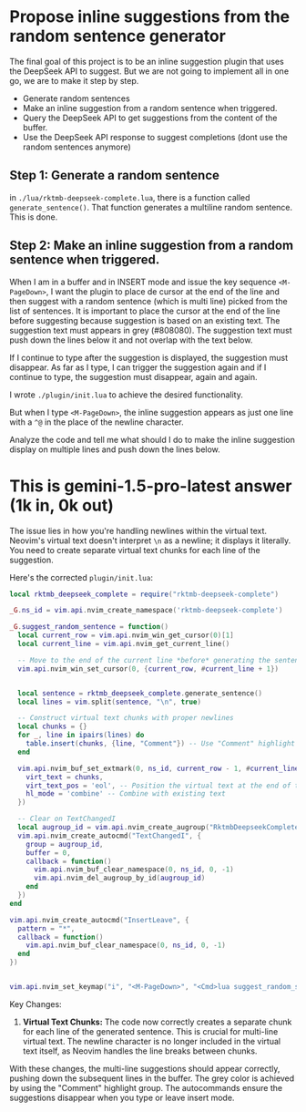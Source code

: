 # Propose inline suggestions from the random sentence generator

The final goal of this project is to be an inline suggestion plugin that uses the DeepSeek API to suggest.
But we are not going to implement all in one go, we are to make it step by step.

- Generate random sentences
- Make an inline suggestion from a random sentence when triggered.
- Query the DeepSeek API to get suggestions from the content of the buffer.
- Use the DeepSeek API response to suggest completions (dont use the random sentences anymore)

## Step 1: Generate a random sentence

in `./lua/rktmb-deepseek-complete.lua`, there is a function called `generate_sentence()`.
That function generates a multiline random sentence.
This is done.

## Step 2: Make an inline  suggestion from a random sentence when triggered.

When I am in a buffer and in INSERT mode and issue the key sequence `<M-PageDown>`,
I want the plugin to place de cursor at the end of the line and then suggest with a random sentence (which is multi line) picked from the list of sentences.
It is important to place the cursor at the end of the line before suggesting because suggestion is based on an existing text.
The suggestion text must appears in grey (#808080).
The suggestion text must push down the lines below it and not overlap with the text below.

If I continue to type after the suggestion is displayed, the suggestion must disappear.
As far as I type, I can trigger the suggestion again and if I continue to type, the suggestion must disappear, again and again.

I wrote `./plugin/init.lua` to achieve the desired functionality.

But when I type `<M-PageDown>`, the inline suggestion appears as just one line with a `^@` in the place of the newline character.

Analyze the code and tell me what should I do to make the inline suggestion display on multiple lines and push down the lines below.




# This is gemini-1.5-pro-latest answer (1k in, 0k out)

The issue lies in how you're handling newlines within the virtual text.  Neovim's virtual text doesn't interpret `\n` as a newline; it displays it literally.  You need to create separate virtual text chunks for each line of the suggestion.

Here's the corrected `plugin/init.lua`:

```lua
local rktmb_deepseek_complete = require("rktmb-deepseek-complete")

_G.ns_id = vim.api.nvim_create_namespace('rktmb-deepseek-complete')

_G.suggest_random_sentence = function()
  local current_row = vim.api.nvim_win_get_cursor(0)[1]
  local current_line = vim.api.nvim_get_current_line()

  -- Move to the end of the current line *before* generating the sentence
  vim.api.nvim_win_set_cursor(0, {current_row, #current_line + 1})


  local sentence = rktmb_deepseek_complete.generate_sentence()
  local lines = vim.split(sentence, "\n", true)

  -- Construct virtual text chunks with proper newlines
  local chunks = {}
  for _, line in ipairs(lines) do
    table.insert(chunks, {line, "Comment"}) -- Use "Comment" highlight group for grey text
  end

  vim.api.nvim_buf_set_extmark(0, ns_id, current_row - 1, #current_line, {
    virt_text = chunks,
    virt_text_pos = 'eol', -- Position the virtual text at the end of the line
    hl_mode = 'combine' -- Combine with existing text
  })

  -- Clear on TextChangedI
  local augroup_id = vim.api.nvim_create_augroup("RktmbDeepseekCompleteSuggestions", {clear = true})
  vim.api.nvim_create_autocmd("TextChangedI", {
    group = augroup_id,
    buffer = 0,
    callback = function()
      vim.api.nvim_buf_clear_namespace(0, ns_id, 0, -1)
      vim.api.nvim_del_augroup_by_id(augroup_id)
    end
  })
end

vim.api.nvim_create_autocmd("InsertLeave", {
  pattern = "*",
  callback = function()
    vim.api.nvim_buf_clear_namespace(0, ns_id, 0, -1)
  end
})


vim.api.nvim_set_keymap("i", "<M-PageDown>", "<Cmd>lua suggest_random_sentence()<CR>", {noremap = true, silent = true})
```

Key Changes:

1. **Virtual Text Chunks:** The code now correctly creates a separate chunk for each line of the generated sentence.  This is crucial for multi-line virtual text.  The newline character is no longer included in the virtual text itself, as Neovim handles the line breaks between chunks.



With these changes, the multi-line suggestions should appear correctly, pushing down the subsequent lines in the buffer.  The grey color is achieved by using the "Comment" highlight group.  The autocommands ensure the suggestions disappear when you type or leave insert mode.
